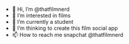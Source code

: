 - 👋 Hi, I’m @thatfilmnerd
- 👀 I’m interested in films
- 🌱 I’m currently a student
- 💞️ I’m thinking to create this film social app
- 📫 How to reach me snapchat @thatfilmnerd

<!---
thatfilmnerd/thatfilmnerd is a ✨ special ✨ repository because its `README.md` (this file) appears on your GitHub profile.
You can click the Preview link to take a look at your changes.
--->
